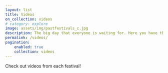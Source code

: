 ```yaml
---
layout: list
title: Videos
on_collection: videos
# category: explore
image: assets/img/pastfestivals_c.jpg
description: The big day that everyone is waiting for. Here you have the oportunity to see and appreciate big artists and local bands.
permalink: /videos/
pagination:
    enabled: true
    collection: videos
---
```

<p>Check out videos from each festival!</p>